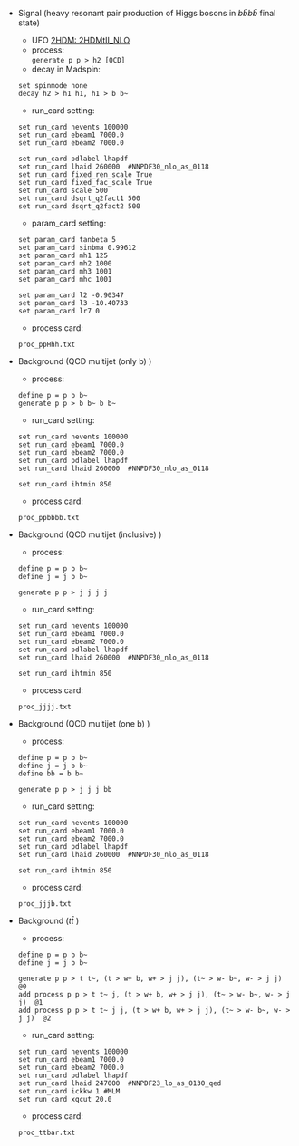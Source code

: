 


* Signal (heavy resonant pair production of Higgs bosons in $b\bar{b}b\bar{b}$ final state)  
    * UFO [2HDM: 2HDMtII_NLO](http://feynrules.irmp.ucl.ac.be/attachment/wiki/2HDM/2HDMtII_NLO.tar.gz)  
    * process:   
    `generate p p > h2 [QCD]`     
    * decay in Madspin: 
    ```
    set spinmode none   
    decay h2 > h1 h1, h1 > b b~
    ```
    
    * run_card setting:  
    ```
    set run_card nevents 100000
    set run_card ebeam1 7000.0
    set run_card ebeam2 7000.0

    set run_card pdlabel lhapdf 
    set run_card lhaid 260000  #NNPDF30_nlo_as_0118
    set run_card fixed_ren_scale True
    set run_card fixed_fac_scale True
    set run_card scale 500
    set run_card dsqrt_q2fact1 500
    set run_card dsqrt_q2fact2 500
    ```
    
    * param_card setting:  
    ```
    set param_card tanbeta 5
    set param_card sinbma 0.99612
    set param_card mh1 125
    set param_card mh2 1000
    set param_card mh3 1001
    set param_card mhc 1001

    set param_card l2 -0.90347
    set param_card l3 -10.40733
    set param_card lr7 0
    ```
    * process card:
    ```
    proc_ppHhh.txt
    ```




* Background (QCD multijet (only b) )   
    * process:   
    ```
    define p = p b b~    
    generate p p > b b~ b b~  
    ```  
    
    * run_card setting:
    ```
    set run_card nevents 100000
    set run_card ebeam1 7000.0
    set run_card ebeam2 7000.0
    set run_card pdlabel lhapdf 
    set run_card lhaid 260000  #NNPDF30_nlo_as_0118

    set run_card ihtmin 850
    ```
    * process card:
    ```
    proc_ppbbbb.txt
    ```

* Background (QCD multijet (inclusive) )   

    * process:   
    ```
    define p = p b b~
    define j = j b b~

    generate p p > j j j j 
    ```  


    * run_card setting:
    ```
    set run_card nevents 100000
    set run_card ebeam1 7000.0
    set run_card ebeam2 7000.0
    set run_card pdlabel lhapdf 
    set run_card lhaid 260000  #NNPDF30_nlo_as_0118

    set run_card ihtmin 850
    ```
    * process card:
    ```
    proc_jjjj.txt
    ```

* Background (QCD multijet (one b) )   

    * process:   
    ```
    define p = p b b~
    define j = j b b~
    define bb = b b~

    generate p p > j j j bb
    ```  
    
    * run_card setting:
    ```
    set run_card nevents 100000
    set run_card ebeam1 7000.0
    set run_card ebeam2 7000.0
    set run_card pdlabel lhapdf 
    set run_card lhaid 260000  #NNPDF30_nlo_as_0118

    set run_card ihtmin 850
    ```
    * process card:
    ```
    proc_jjjb.txt
    ```



* Background ($t\bar{t}$ )   
    * process:   
    ```
    define p = p b b~
    define j = j b b~

    generate p p > t t~, (t > w+ b, w+ > j j), (t~ > w- b~, w- > j j) @0
    add process p p > t t~ j, (t > w+ b, w+ > j j), (t~ > w- b~, w- > j j)  @1
    add process p p > t t~ j j, (t > w+ b, w+ > j j), (t~ > w- b~, w- > j j)  @2
    ```  
    
    * run_card setting:
    ```
    set run_card nevents 100000
    set run_card ebeam1 7000.0
    set run_card ebeam2 7000.0
    set run_card pdlabel lhapdf 
    set run_card lhaid 247000  #NNPDF23_lo_as_0130_qed
    set run_card ickkw 1 #MLM
    set run_card xqcut 20.0
    ```
    * process card:
    ```
    proc_ttbar.txt
    ```